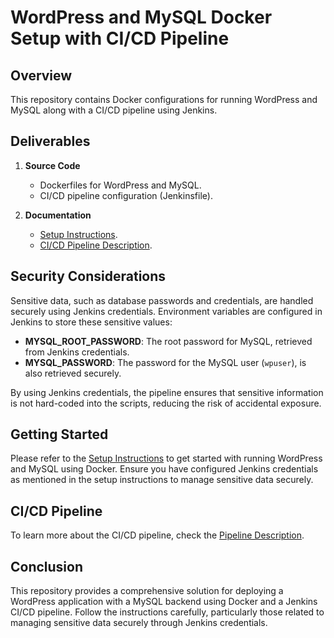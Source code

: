 # WordPress and MySQL Docker Setup with CI/CD Pipeline

## Overview
This repository contains Docker configurations for running WordPress and MySQL along with a CI/CD pipeline using Jenkins.

## Deliverables
1. **Source Code**
   - Dockerfiles for WordPress and MySQL.
   - CI/CD pipeline configuration (Jenkinsfile).

2. **Documentation**
   - [Setup Instructions](docs/setup_instructions.md).
   - [CI/CD Pipeline Description](docs/pipeline_description.md).

## Security Considerations
Sensitive data, such as database passwords and credentials, are handled securely using Jenkins credentials. Environment variables are configured in Jenkins to store these sensitive values:

- **MYSQL_ROOT_PASSWORD**: The root password for MySQL, retrieved from Jenkins credentials.
- **MYSQL_PASSWORD**: The password for the MySQL user (`wpuser`), is also retrieved securely.

By using Jenkins credentials, the pipeline ensures that sensitive information is not hard-coded into the scripts, reducing the risk of accidental exposure.

## Getting Started
Please refer to the [Setup Instructions](docs/setup_instructions.md) to get started with running WordPress and MySQL using Docker. Ensure you have configured Jenkins credentials as mentioned in the setup instructions to manage sensitive data securely.

## CI/CD Pipeline
To learn more about the CI/CD pipeline, check the [Pipeline Description](docs/pipeline_description.md).

## Conclusion
This repository provides a comprehensive solution for deploying a WordPress application with a MySQL backend using Docker and a Jenkins CI/CD pipeline. Follow the instructions carefully, particularly those related to managing sensitive data securely through Jenkins credentials.

